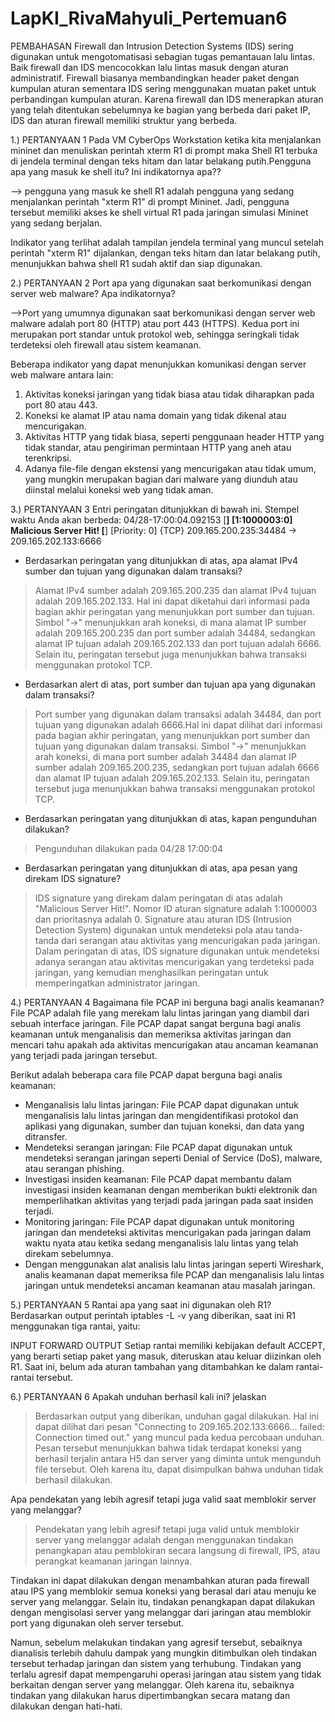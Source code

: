 # LapKI_RivaMahyuli_Pertemuan6

PEMBAHASAN
Firewall dan Intrusion Detection Systems (IDS) sering digunakan untuk mengotomatisasi sebagian tugas pemantauan lalu lintas. Baik firewall dan IDS mencocokkan lalu lintas masuk dengan aturan administratif. Firewall biasanya membandingkan header paket dengan kumpulan aturan sementara IDS sering menggunakan muatan paket untuk perbandingan kumpulan aturan. Karena firewall dan IDS menerapkan aturan yang telah ditentukan sebelumnya ke bagian yang berbeda dari paket IP, IDS dan aturan firewall memiliki struktur yang berbeda.

1.) PERTANYAAN 1
Pada VM CyberOps Workstation ketika kita menjalankan mininet dan menuliskan perintah xterm R1 di prompt maka Shell R1 terbuka di jendela terminal dengan teks hitam dan latar belakang putih.Pengguna apa yang masuk ke shell itu? Ini indikatornya apa??

--> pengguna yang masuk ke shell R1 adalah pengguna yang sedang menjalankan perintah "xterm R1" di prompt Mininet. Jadi, pengguna tersebut memiliki akses ke shell virtual R1 pada jaringan simulasi Mininet yang sedang berjalan.

Indikator yang terlihat adalah tampilan jendela terminal yang muncul setelah perintah "xterm R1" dijalankan, dengan teks hitam dan latar belakang putih, menunjukkan bahwa shell R1 sudah aktif dan siap digunakan.

2.) PERTANYAAN 2
Port apa yang digunakan saat berkomunikasi dengan server web malware? Apa indikatornya?

-->Port yang umumnya digunakan saat berkomunikasi dengan server web malware adalah port 80 (HTTP) atau port 443 (HTTPS). Kedua port ini merupakan port standar untuk protokol web, sehingga seringkali tidak terdeteksi oleh firewall atau sistem keamanan.

Beberapa indikator yang dapat menunjukkan komunikasi dengan server web malware antara lain:
1. Aktivitas koneksi jaringan yang tidak biasa atau tidak diharapkan pada port 80 atau 443.
2. Koneksi ke alamat IP atau nama domain yang tidak dikenal atau mencurigakan.
3. Aktivitas HTTP yang tidak biasa, seperti penggunaan header HTTP yang tidak standar, atau pengiriman permintaan HTTP yang aneh atau terenkripsi.
4. Adanya file-file dengan ekstensi yang mencurigakan atau tidak umum, yang mungkin merupakan bagian dari malware yang diunduh atau diinstal melalui koneksi web yang tidak aman.

3.) PERTANYAAN 3
Entri peringatan
ditunjukkan di bawah ini. Stempel waktu Anda akan berbeda:
04/28-17:00:04.092153 [**] [1:1000003:0] Malicious Server Hit! [**]
[Priority: 0] {TCP} 209.165.200.235:34484 -> 209.165.202.133:6666

* Berdasarkan peringatan yang ditunjukkan di atas, apa alamat IPv4 sumber dan tujuan yang digunakan dalam transaksi?
> Alamat IPv4 sumber adalah 209.165.200.235 dan alamat IPv4 tujuan adalah 209.165.202.133. Hal ini dapat diketahui dari informasi pada bagian akhir peringatan yang menunjukkan port sumber dan tujuan. Simbol "->" menunjukkan arah koneksi, di mana alamat IP sumber adalah 209.165.200.235 dan port sumber adalah 34484, sedangkan alamat IP tujuan adalah 209.165.202.133 dan port tujuan adalah 6666. Selain itu, peringatan tersebut juga menunjukkan bahwa transaksi menggunakan protokol TCP.

* Berdasarkan alert di atas, port sumber dan tujuan apa yang digunakan dalam transaksi?
> Port sumber yang digunakan dalam transaksi adalah 34484, dan port tujuan yang digunakan adalah 6666.Hal ini dapat dilihat dari informasi pada bagian akhir peringatan, yang menunjukkan port sumber dan tujuan yang digunakan dalam transaksi. Simbol "->" menunjukkan arah koneksi, di mana port sumber adalah 34484 dan alamat IP sumber adalah 209.165.200.235, sedangkan port tujuan adalah 6666 dan alamat IP tujuan adalah 209.165.202.133. Selain itu, peringatan tersebut juga menunjukkan bahwa transaksi menggunakan protokol TCP.

* Berdasarkan peringatan yang ditunjukkan di atas, kapan pengunduhan dilakukan? 
> Pengunduhan dilakukan pada 04/28 17:00:04

* Berdasarkan peringatan yang ditunjukkan di atas, apa pesan yang direkam IDS signature?

> IDS signature yang direkam dalam peringatan di atas adalah "Malicious Server Hit!". Nomor ID aturan signature adalah 1:1000003 dan prioritasnya adalah 0. Signature atau aturan IDS (Intrusion Detection System) digunakan untuk mendeteksi pola atau tanda-tanda dari serangan atau aktivitas yang mencurigakan pada jaringan. Dalam peringatan di atas, IDS signature digunakan untuk mendeteksi adanya serangan atau aktivitas mencurigakan yang terdeteksi pada jaringan, yang kemudian menghasilkan peringatan untuk memperingatkan administrator jaringan.

4.) PERTANYAAN 4
Bagaimana file PCAP ini berguna bagi analis keamanan?
File PCAP adalah file yang merekam lalu lintas jaringan yang diambil dari sebuah interface jaringan. File PCAP dapat sangat berguna bagi analis keamanan untuk menganalisis dan memeriksa aktivitas jaringan dan mencari tahu apakah ada aktivitas mencurigakan atau ancaman keamanan yang terjadi pada jaringan tersebut.

Berikut adalah beberapa cara file PCAP dapat berguna bagi analis keamanan:

- Menganalisis lalu lintas jaringan: File PCAP dapat digunakan untuk menganalisis lalu lintas jaringan dan mengidentifikasi protokol dan aplikasi yang digunakan, sumber dan tujuan koneksi, dan data yang ditransfer.
- Mendeteksi serangan jaringan: File PCAP dapat digunakan untuk mendeteksi serangan jaringan seperti Denial of Service (DoS), malware, atau serangan phishing.
- Investigasi insiden keamanan: File PCAP dapat membantu dalam investigasi insiden keamanan dengan memberikan bukti elektronik dan memperlihatkan aktivitas yang terjadi pada jaringan pada saat insiden terjadi.
- Monitoring jaringan: File PCAP dapat digunakan untuk monitoring jaringan dan mendeteksi aktivitas mencurigakan pada jaringan dalam waktu nyata atau ketika sedang menganalisis lalu lintas yang telah direkam sebelumnya.
- Dengan menggunakan alat analisis lalu lintas jaringan seperti Wireshark, analis keamanan dapat memeriksa file PCAP dan menganalisis lalu lintas jaringan untuk mendeteksi ancaman keamanan atau masalah jaringan.

5.) PERTANYAAN 5
Rantai apa yang saat ini digunakan oleh R1?
Berdasarkan output perintah iptables -L -v yang diberikan, saat ini R1 menggunakan tiga rantai, yaitu:

INPUT
FORWARD
OUTPUT
Setiap rantai memiliki kebijakan default ACCEPT, yang berarti setiap paket yang masuk, diteruskan atau keluar diizinkan oleh R1. Saat ini, belum ada aturan tambahan yang ditambahkan ke dalam rantai-rantai tersebut.

6.) PERTANYAAN 6
Apakah unduhan berhasil kali ini? jelaskan
> Berdasarkan output yang diberikan, unduhan gagal dilakukan. Hal ini dapat dilihat dari pesan "Connecting to 209.165.202.133:6666... failed: Connection timed out." yang muncul pada kedua percobaan unduhan. Pesan tersebut menunjukkan bahwa tidak terdapat koneksi yang berhasil terjalin antara H5 dan server yang diminta untuk mengunduh file tersebut. Oleh karena itu, dapat disimpulkan bahwa unduhan tidak berhasil dilakukan.

Apa pendekatan yang lebih agresif tetapi juga valid saat memblokir server yang melanggar?

> Pendekatan yang lebih agresif tetapi juga valid untuk memblokir server yang melanggar adalah dengan menggunakan tindakan penangkapan atau pemblokiran secara langsung di firewall, IPS, atau perangkat keamanan jaringan lainnya.

Tindakan ini dapat dilakukan dengan menambahkan aturan pada firewall atau IPS yang memblokir semua koneksi yang berasal dari atau menuju ke server yang melanggar. Selain itu, tindakan penangkapan dapat dilakukan dengan mengisolasi server yang melanggar dari jaringan atau memblokir port yang digunakan oleh server tersebut.

Namun, sebelum melakukan tindakan yang agresif tersebut, sebaiknya dianalisis terlebih dahulu dampak yang mungkin ditimbulkan oleh tindakan tersebut terhadap jaringan dan sistem yang terhubung. Tindakan yang terlalu agresif dapat mempengaruhi operasi jaringan atau sistem yang tidak berkaitan dengan server yang melanggar. Oleh karena itu, sebaiknya tindakan yang dilakukan harus dipertimbangkan secara matang dan dilakukan dengan hati-hati.
